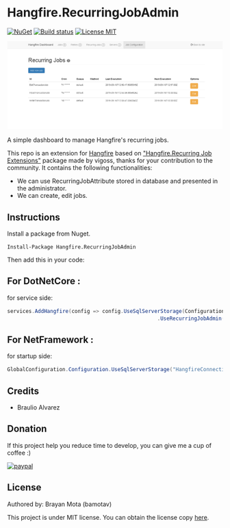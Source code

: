 # Hangfire.RecurringJobAdmin
[![NuGet](https://buildstats.info/nuget/Hangfire.RecurringJobAdmin)](https://www.nuget.org/packages/Hangfire.RecurringJobAdmin/)
[![Build status](https://ci.appveyor.com/api/projects/status/u2xrias2vk727beg/branch/master?svg=true)](https://ci.appveyor.com/project/bamotav/hangfire-recurringjobadmin/branch/master)
[![License MIT](https://img.shields.io/badge/license-MIT-green.svg)](http://opensource.org/licenses/MIT)


![dashboard](Content/dashboard.png)

A simple dashboard to manage Hangfire's recurring jobs.

This repo is an extension for [Hangfire](https://github.com/HangfireIO/Hangfire) based on ["Hangfire.Recurring Job Extensions"](https://github.com/icsharp/Hangfire.RecurringJobExtensions/) package made by vigoss, thanks for your contribution to the community. It contains the following functionalities: 

* We can use RecurringJobAttribute stored in database and presented in the administrator.
* We can create, edit jobs.

## Instructions
Install a package from Nuget. 
```
Install-Package Hangfire.RecurringJobAdmin
```

Then add this in your code:

## For DotNetCore  :
for service side:
```csharp
services.AddHangfire(config => config.UseSqlServerStorage(Configuration.GetConnectionString("HangfireConnection"))
                                                 .UseRecurringJobAdmin(typeof(Startup).Assembly))
```

## For NetFramework  :
for startup side:
```csharp
GlobalConfiguration.Configuration.UseSqlServerStorage("HangfireConnection").UseRecurringJobAdmin(typeof(Startup).Assembly)
```

## Credits
 * Braulio Alvarez
 
## Donation
If this project help you reduce time to develop, you can give me a cup of coffee :) 

[![paypal](https://www.paypalobjects.com/en_US/i/btn/btn_donateCC_LG.gif)](https://www.paypal.com/cgi-bin/webscr?cmd=_donations&business=KTW8JH379NXQL&item_name=+&currency_code=USD&source=url)


## License
Authored by: Brayan Mota (bamotav)

This project is under MIT license. You can obtain the license copy [here](https://github.com/bamotav/Hangfire.RecurringJobAdmin/blob/master/LICENSE).

